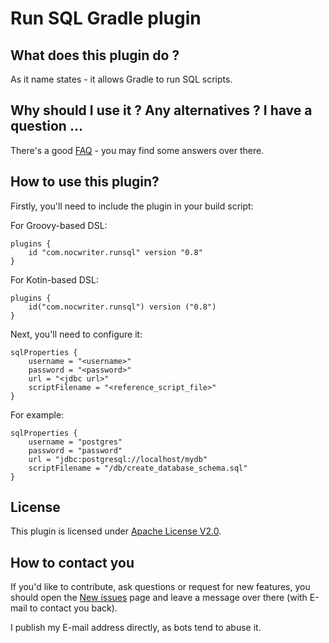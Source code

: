 Run SQL Gradle plugin
=====================

What does this plugin do ?
--------------------------
As it name states - it allows Gradle to run SQL scripts.

Why should I use it ? Any alternatives ? I have a question ...
--------------------------------------------------------------
There's a good [FAQ](FAQ.md) - you may find some answers over there.

How to use this plugin?
-----------------------
Firstly, you'll need to include the plugin in your build script:

For Groovy-based DSL:

    plugins {
        id "com.nocwriter.runsql" version "0.8"
    }

For Kotin-based DSL:

    plugins {
        id("com.nocwriter.runsql") version ("0.8")
    }
    
Next, you'll need to configure it:

    sqlProperties {
        username = "<username>"
        password = "<password>"
        url = "<jdbc url>"
        scriptFilename = "<reference_script_file>"
    }
    
For example:

    sqlProperties {
        username = "postgres"
        password = "password"
        url = "jdbc:postgresql://localhost/mydb"
        scriptFilename = "/db/create_database_schema.sql"
    }
    
License
-------
This plugin is licensed under [Apache License V2.0](LICENSE).

How to contact you
------------------
If you'd like to contribute, ask questions or request for new features, you
should open the
[New issues](https://github.com/NocWriter/runsql-gradle-plugin/issues/new)
page and leave a message over there (with E-mail to contact you back).

I publish my E-mail address directly, as bots tend to abuse it.
 